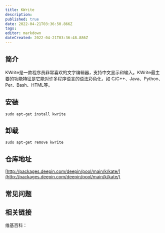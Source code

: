 ```yaml
---
title: KWrite
description: 
published: true
date: 2022-04-21T03:36:50.866Z
tags: 
editor: markdown
dateCreated: 2022-04-21T03:36:48.886Z
---
```


## 简介

KWrite是一款程序员非常喜欢的文字编辑器，支持中文显示和输入。KWrite最主要的功能特征是它能对许多程序语言的语法彩色化，如 C/C++、Java、Python、Per、Bash、HTML等。

## 安装

`sudo apt-get install kwrite`

## 卸载

`sudo apt-get remove kwrite`

## 仓库地址

[http://packages.deepin.com/deepin/pool/main/k/kate/](http://packages.deepin.com/deepin/pool/main/k/kate/)


## 常见问题


## 相关链接

维基百科：
